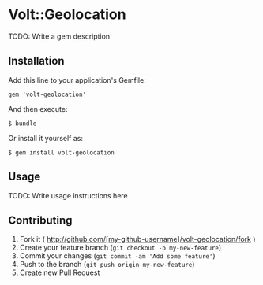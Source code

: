 # Volt::Geolocation

TODO: Write a gem description

## Installation

Add this line to your application's Gemfile:

    gem 'volt-geolocation'

And then execute:

    $ bundle

Or install it yourself as:

    $ gem install volt-geolocation

## Usage

TODO: Write usage instructions here

## Contributing

1. Fork it ( http://github.com/[my-github-username]/volt-geolocation/fork )
2. Create your feature branch (`git checkout -b my-new-feature`)
3. Commit your changes (`git commit -am 'Add some feature'`)
4. Push to the branch (`git push origin my-new-feature`)
5. Create new Pull Request

